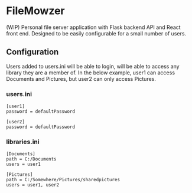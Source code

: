 # FileMowzer
(WIP) Personal file server application with Flask backend API and React front end. Designed to be easily configurable for a small number of users. 

## Configuration
Users added to users.ini will be able to login, will be able to access any library they are a member of. In the below example, user1 can access Documents and Pictures, but user2 can only access Pictures. 

### users.ini
```
[user1]
password = defaultPassword

[user2]
password = defaultPassword
```

### libraries.ini
```
[Documents]
path = C:/Documents
users = user1

[Pictures]
path = C:/Somewhere/Pictures/sharedpictures
users = user1, user2
```